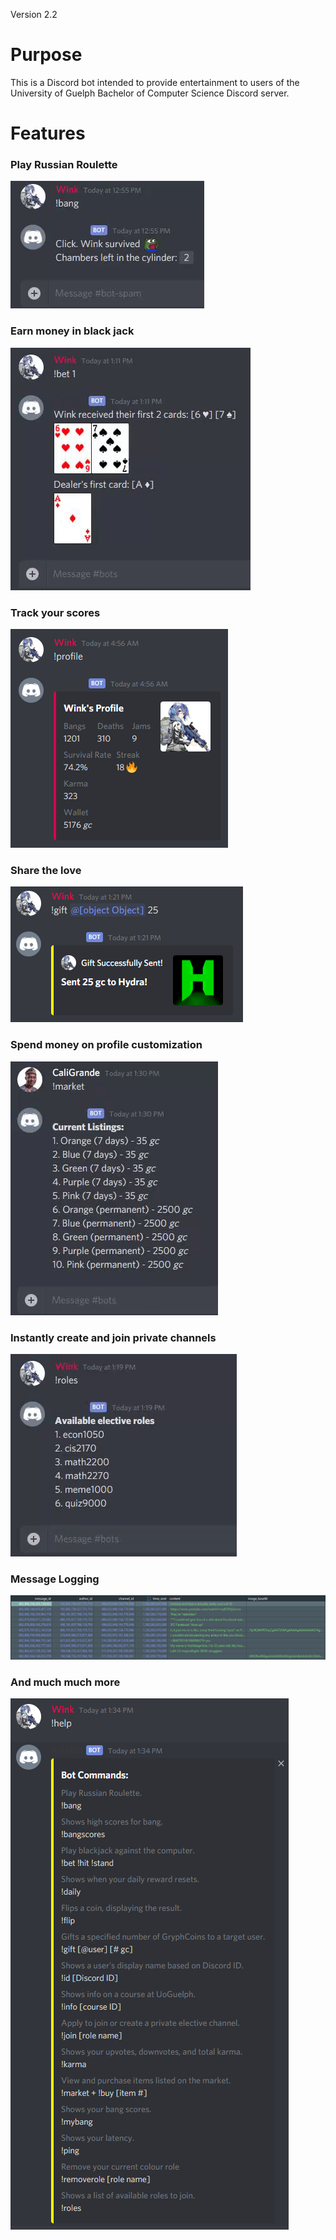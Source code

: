 Version 2.2
# Purpose
This is a Discord bot intended to provide entertainment to users of the
University of Guelph Bachelor of Computer Science Discord server.

# Features

### Play Russian Roulette
![Russian Roulette Demo](demo/bot_bang.gif)

### Earn money in black jack
![Black Jack Demo](demo/bot_bj.gif)

### Track your scores
![Score Tracking Demo](demo/bot_profile.PNG)

### Share the love
![Gifting Demo](demo/bot_gift.PNG)

### Spend money on profile customization
![Market and Shopping Demo](demo/bot_market.gif)

### Instantly create and join private channels
![Roles Demo](demo/bot_roles.gif)

### Message Logging
![Message Logging Demo](demo/bot_logging.PNG)

### And much much more
![Help Demo](demo/bot_help.PNG)
